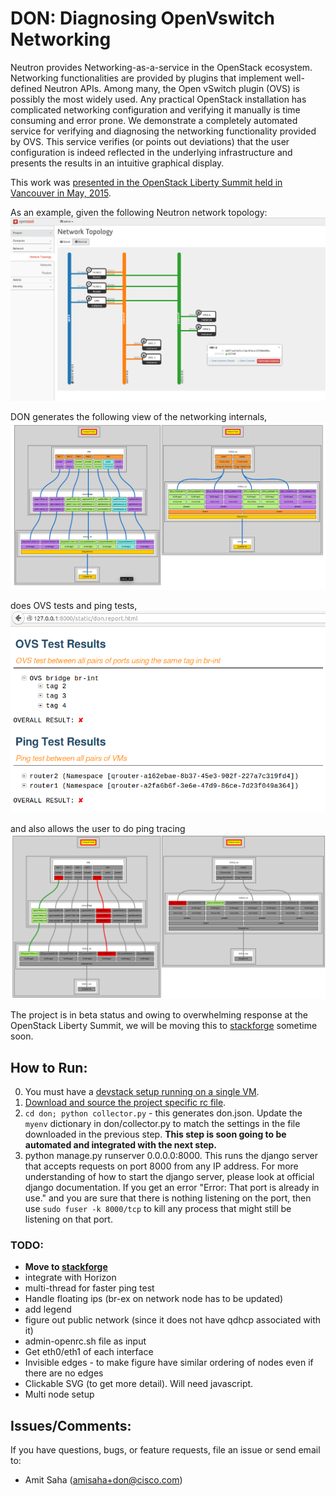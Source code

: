 # DON: Diagnosing OpenVswitch Networking

Neutron provides Networking-as-a-service in the OpenStack ecosystem. Networking
functionalities are provided by plugins that implement well-defined Neutron
APIs. Among many, the Open vSwitch plugin (OVS) is possibly the most widely
used. Any practical OpenStack installation has complicated networking
configuration and verifying it manually is time consuming and error prone. We
demonstrate a completely automated service for verifying and diagnosing the
networking functionality provided by OVS. This service verifies (or points out
deviations) that the user configuration is indeed reflected in the underlying
infrastructure and presents the results in an intuitive graphical display.

This work was [presented in the OpenStack Liberty Summit held in Vancouver in May, 2015](https://www.openstack.org/summit/vancouver-2015/summit-videos/presentation/don-diagnosing-ovs-in-neutron "DON Presentation at OpenStack Liberty Summit, Vancouver, May 2015").

As an example, given the following Neutron network topology:
![Neutron: Network Topology](/don/static/net_topology.PNG "Neutron: Network Topology")

DON generates the following view of the networking internals,
![DON: Internal View](/don/static/don_internal.PNG "DON: Internal View")

does OVS tests and ping tests,
![DON: Analysis](/don/static/don_analysis.PNG "DON: Analysis")

and also allows the user to do ping tracing
![DON: Ping Tracer](/don/static/don_ping_notworking.PNG "DON: Ping Tracer")

The project is in beta status and owing to overwhelming response at the
OpenStack Liberty Summit, we will be moving this to
[stackforge](https://github.com/stackforge) sometime soon.

## How to Run:

0. You must have a [devstack setup running on a single VM](http://docs.openstack.org/developer/devstack/guides/single-vm.html).
1. [Download and source the project specific rc file](http://docs.openstack.org/user-guide/common/cli_set_environment_variables_using_openstack_rc.html).
2. `cd don; python collector.py` - this generates don.json. Update the `myenv` dictionary in
   don/collector.py to match the settings in the file downloaded in the previous
   step. **This step is soon going to be automated and integrated with the next
   step.**
3. python manage.py runserver 0.0.0.0:8000. This runs the django server that
   accepts requests on port 8000 from any IP address. For more understanding of
   how to start the django server, please look at official django documentation.
   If you get an error "Error: That port is already in use." and you are sure
   that there is nothing listening on the port, then use `sudo fuser -k 8000/tcp`
   to kill any process that might still be listening on that port.

### TODO:
- **Move to [stackforge](https://github.com/stackforge)**
- integrate with Horizon
- multi-thread for faster ping test
- Handle floating ips (br-ex on network node has to be updated)
- add legend
- figure out public network (since it does not have qdhcp associated with it)
- admin-openrc.sh file as input
- Get eth0/eth1 of each interface
- Invisible edges - to make figure have similar ordering of nodes even if there
  are no edges
- Clickable SVG (to get more detail). Will need javascript.
- Multi node setup

## Issues/Comments:
If you have questions, bugs, or feature requests, file an issue or send email
to:

* Amit Saha (amisaha+don@cisco.com)

